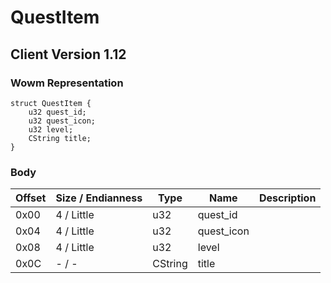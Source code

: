 # QuestItem
## Client Version 1.12

### Wowm Representation
```rust,ignore
struct QuestItem {
    u32 quest_id;
    u32 quest_icon;
    u32 level;
    CString title;
}
```
### Body
| Offset | Size / Endianness | Type | Name | Description |
| ------ | ----------------- | ---- | ---- | ----------- |
| 0x00 | 4 / Little | u32 | quest_id |  |
| 0x04 | 4 / Little | u32 | quest_icon |  |
| 0x08 | 4 / Little | u32 | level |  |
| 0x0C | - / - | CString | title |  |

